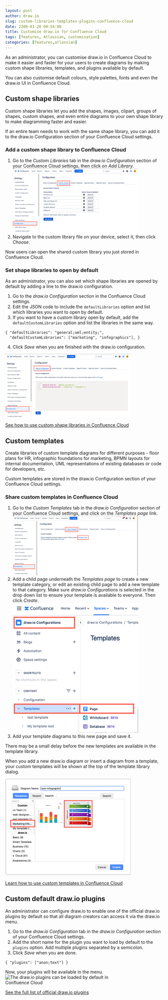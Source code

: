 ```yaml
---
layout: post
author: draw.io
slug: custom-libraries-templates-plugins-confluence-cloud
date: 2200-01-20 09:54:00
title: Customise draw.io for Confluence Cloud
tags: [features, Atlassian, customisation]
categories: [features,atlassian]
---
```


As an administrator, you can customise draw.io in Confluence Cloud to make it easier and faster for your users to create diagrams by making custom shape libraries, templates, and plugins available by default.

You can also customise default colours, style palettes, fonts and even the draw.io UI in Confluence Cloud.

## Custom shape libraries

Custom shape libraries let you add the shapes, images, clipart, groups of shapes, custom shapes, and even entire diagrams to your own shape library to make diagramming faster and easier.

If an entire team needs to work with the same shape library, you can add it to the draw.io Configuration section of your Confluence Cloud settings.

### Add a custom shape library to Confluence Cloud

1. Go to the _Custom Libraries_ tab in the _draw.io Configuration_ section of your Confluence Cloud settings, then click on _Add Library_.
<br /><img src="/assets/img/blog/add-custom-library-confluence-cloud.png" style="width=100%;max-width:400px;height:auto;" alt="Add a custom library to Confluence Cloud via draw.io Configuration in the Confluence Administration area">
2. Navigate to the custom library file on your device, select it, then click _Choose_.

Now users can open the shared custom library you just stored in Confluence Cloud.

### Set shape libraries to open by default

As an administrator, you can also set which shape libraries are opened by default by adding a line to the draw.io configuration.

1. Go to the _draw.io Configuration_ section in the Confluence Cloud settings.
2. Edit the JSON code to include the ``defaultLibraries`` option and list which libraries you want to open by default.
3. If you want to have a custom library open by default, add the ``defaultCustomLibraries`` option and list the libraries in the same way.
```
{ "defaultLibraries": "general;uml;entity;",
  "defaultCustomLibraries": ["marketing", "infographics"], }
```
4. Click _Save_ when you are finished with the draw.io configuration.

<img src="/assets/img/blog/custom-libraries-default-confluence-cloud.png" style="width=100%;max-width:400px;height:auto;" alt="Open shape libraries and custom libraries by default in draw.io for Confluence Cloud">

[See how to use custom shape libraries in Confluence Cloud](/doc/faq/custom-libraries-confluence-cloud.html)

## Custom templates

Create libraries of custom template diagrams for different purposes - floor plans for HR, infographic foundations for marketing, BPMN layouts for internal documentation, UML representations of existing databases or code for developers, etc.

Custom templates are stored in the draw.io Configuration section of your Confluence Cloud settings.

### Share custom templates in Confluence Cloud
1. Go to the _Custom Templates_ tab in the _draw.io Configuration_ section of your Confluence Cloud settings, and click on the _Templates page_ link.
<br /><img src="/assets/img/blog/open-custom-templates-confluence-cloud-admin.png" style="width=100%;max-width:400px;height:auto;" alt="Go to the Templates page via the draw.io Configuration in Confluence Cloud">
2. Add a child page underneath the _Templates page_ to create a new template category, or edit an existing child page to add a new template to that category. Make sure _draw.io Configurations_ is selected in the drop down list to ensure your template is available to everyone. Then click _Create_.
<br /><img src="/assets/img/blog/add-custom-template-library-confluence-cloud.png" style="width=100%;max-width:400px;height:auto;" alt="Add a new category to store custom draw.io templates in Confluence Cloud">
3. Add your template diagrams to this new page and save it.

There may be a small delay before the new templates are available in the template library.

When you add a new draw.io diagram or insert a diagram from a template, your custom templates will be shown at the top of the template library dialog.

<img src="/assets/img/blog/new-diagram-custom-template-confluence-cloud.png" style="width=100%;max-width:400px;height:auto;" alt="Create a new diagram from a custom template in draw.io for Confluence Cloud">

[Learn how to use custom templates in Confluence Cloud](/doc/faq/custom-templates-confluence-cloud.html)

## Custom default draw.io plugins

An administrator can configure draw.io to enable one of the official draw.io plugins by default so that all diagram creators can access it via the draw.io menu.

1. Go to the _draw.io Configuration_ tab in the _draw.io Configuration_ section of your Confluence Cloud settings.
2. Add the short name for the plugin you want to load by default to the ``plugins`` option. Add multiple plugins separated by a semicolon.
3. Click _Save_ when you are done.

```
{ "plugins": ["anon;text"] }
```
Now, your plugins will be available in the menu.
<img src="/assets/img/blog/custom-plugins-confluence-cloud-menu.png" style="width=100%;max-width:400px;height:auto;" alt="The draw.io plugins can be loaded by default in Confluence Cloud">


[See the full list of official draw.io plugins ](https://desk.draw.io/support/solutions/articles/16000056430)
